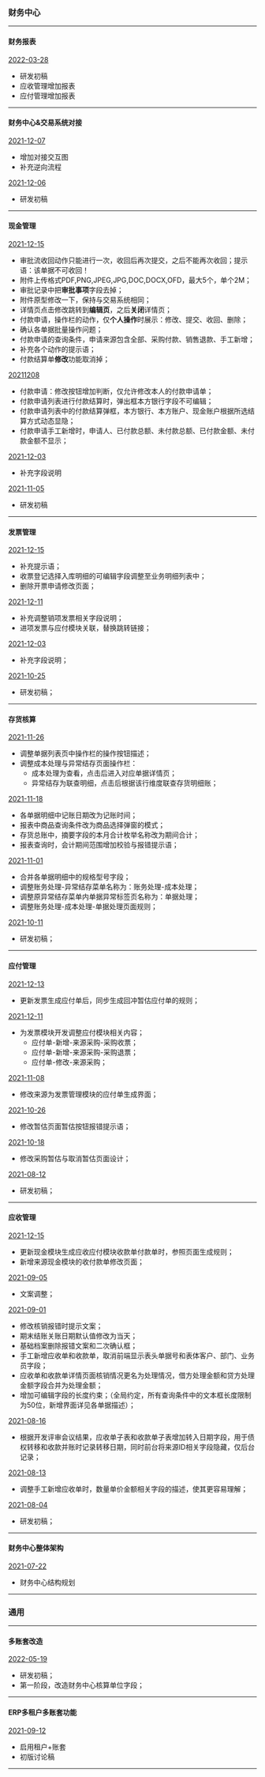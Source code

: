 

### 财务中心

---

#### 财务报表

[2022-03-28](https://axure.nazoko.top/FMS/Report/20220328/)

- 研发初稿
- 应收管理增加报表
- 应付管理增加报表

---

#### 财务中心&交易系统对接

[2021-12-07](https://axure.nazoko.top/FMS/FMS&amp;ERP/20211207/)

- 增加对接交互图
- 补充逆向流程

[2021-12-06](https://axure.nazoko.top/FMS/FMS&amp;ERP/20211206/)

- 研发初稿

---

#### 现金管理

[2021-12-15](https://axure.nazoko.top/FMS/CMP/20211215/)

- 审批流收回动作只能进行一次，收回后再次提交，之后不能再次收回；提示语：该单据不可收回！
- 附件上传格式PDF,PNG,JPEG,JPG,DOC,DOCX,OFD，最大5个，单个2M；
- 审批记录中把**审批事项**字段去掉；
- 附件原型修改一下，保持与交易系统相同；
- 详情页点击修改跳转到**编辑页**，之后**关闭**详情页；
- 付款申请，操作栏的动作，仅**个人操作**时展示：修改、提交、收回、删除；
- 确认各单据批量操作问题；
- 付款申请的查询条件，申请来源包含全部、采购付款、销售退款、手工新增；
- 补充各个动作的提示语；
- 付款结算单**修改**功能取消掉；

[20211208](https://axure.nazoko.top/FMS/CMP/20211208/)

- 付款申请：修改按钮增加判断，仅允许修改本人的付款申请单；
- 付款申请列表进行付款结算时，弹出框本方银行字段不可编辑；
- 付款申请列表中的付款结算弹框，本方银行、本方账户、现金账户根据所选结算方式动态显隐；
- 付款申请手工新增时，申请人、已付款总额、未付款总额、已付款金额、未付款金额不显示；

[2021-12-03](https://axure.nazoko.top/FMS/CMP/20211203/)

- 补充字段说明

[2021-11-05](https://axure.nazoko.top/FMS/CMP/20211105/)

- 研发初稿

---

#### 发票管理

[2021-12-15](https://axure.nazoko.top/FMS/IV/20211215/)

- 补充提示语；
- 收票登记选择入库明细的可编辑字段调整至业务明细列表中；
- 删除开票申请修改页面；

[2021-12-11](https://axure.nazoko.top/FMS/IV/20211211/)

- 补充调整销项发票相关字段说明；
- 进项发票与应付模块关联，替换跳转链接；

[2021-12-03](https://axure.nazoko.top/FMS/IV/20211203/)

- 补充字段说明；

[2021-10-25](https://axure.nazoko.top/FMS/IV/20211025/)

- 研发初稿；

---

#### 存货核算

[2021-11-26](https://axure.nazoko.top/FMS/IA/20211126/)

- 调整单据列表页中操作栏的操作按钮描述；
- 调整成本处理与异常结存页面操作栏：
  - 成本处理为查看，点击后进入对应单据详情页；
  - 异常结存为联查明细，点击后根据该行维度联查存货明细账；

[2021-11-18](https://axure.nazoko.top/FMS/IA/20211118/)

- 各单据明细中记账日期改为记账时间；
- 报表中商品查询条件改为商品选择弹窗的模式；
- 存货总账中，摘要字段的本月合计枚举名称改为期间合计；
- 报表查询时，会计期间范围增加校验与报错提示语；

[2021-11-01](https://axure.nazoko.top/FMS/IA/20211101/)

- 合并各单据明细中的规格型号字段；
- 调整账务处理-异常结存菜单名称为：账务处理-成本处理；
- 调整原异常结存菜单内单据异常标签页名称为：单据处理；
- 调整账务处理-成本处理-单据处理页面规则；

[2021-10-11](https://axure.nazoko.top/FMS/IA/20211011/)

- 研发初稿；

---

#### 应付管理

[2021-12-13](https://axure.nazoko.top/FMS/AP/20211213/)

- 更新发票生成应付单后，同步生成回冲暂估应付单的规则；

[2021-12-11](https://axure.nazoko.top/FMS/AP/20211211/)

- 为发票模块开发调整应付模块相关内容；
  - 应付单-新增-来源采购-采购收票；
  - 应付单-新增-来源采购-采购退票；
  - 应付单-修改-来源采购；

[2021-11-08](https://axure.nazoko.top/FMS/AP/20211108/)

- 修改来源为发票管理模块的应付单生成界面；

[2021-10-26](https://axure.nazoko.top/FMS/AP/20211026/)

- 修改暂估页面暂估按钮报错提示语；

[2021-10-18](https://axure.nazoko.top/FMS/AP/20211018/)

- 修改采购暂估与取消暂估页面设计；

[2021-08-12](https://axure.nazoko.top/FMS/AP/20210812/)

- 研发初稿；

---

#### 应收管理

[2021-12-15](https://axure.nazoko.top/FMS/AR/20211215/)

- 更新现金模块生成应收应付模块收款单付款单时，参照页面生成规则；
- 新增来源现金模块的收付款单修改页面；

[2021-09-05](https://axure.nazoko.top/FMS/AR/20210905/)

- 文案调整；

[2021-09-01](https://axure.nazoko.top/FMS/AR/20210901/)

- 修改核销报错时提示文案；
- 期末结账关账日期默认值修改为当天；
- 基础档案删除报错文案和二次确认框；
- 手工新增应收单和收款单，取消前端显示表头单据号和表体客户、部门、业务员字段；
- 应收单和收款单详情页面核销情况更名为处理情况，借方处理金额和贷方处理金额字段合并为处理金额；
- 增加可编辑字段的长度约束；（全局约定，所有查询条件中的文本框长度限制为50位，新增界面详见各单据描述）；

[2021-08-16](https://axure.nazoko.top/FMS/AR/20210816/)

- 根据开发评审会议结果，应收单子表和收款单子表增加转入日期字段，用于债权转移和收款并账时记录转移日期，同时前台将来源ID相关字段隐藏，仅后台记录；

[2021-08-13](https://axure.nazoko.top/FMS/AR/20210813/)

- 调整手工新增应收单时，数量单价金额相关字段的描述，使其更容易理解；

[2021-08-04](https://axure.nazoko.top/FMS/AR/20210804/)

- 研发初稿；

---

#### 财务中心整体架构

[2021-07-22](https://axure.nazoko.top/FMS/FMS/)

- 财务中心结构规划

---



### 通用

---

#### 多账套改造

[2022-05-19](https://axure.nazoko.top/FMS/%E5%A4%9A%E8%B4%A6%E5%A5%97%E6%94%B9%E9%80%A0/20220519/)

- 研发初稿；
- 第一阶段，改造财务中心核算单位字段；

---

#### ERP多租户多账套功能

[2021-09-12](https://axure.nazoko.top/Acc/20210912/)

- 启用租户+账套
- 初版讨论稿

---










